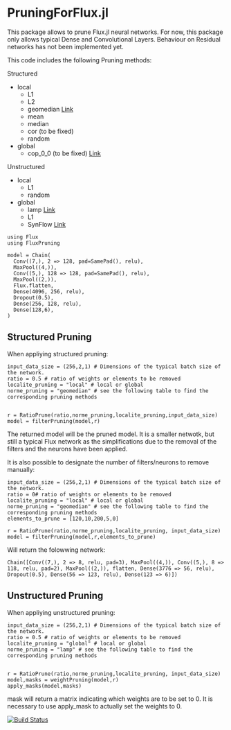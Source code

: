 # PruningForFlux.jl

This package allows to prune Flux.jl neural networks. 
For now, this package only allows typical Dense and Convolutional Layers. Behaviour on Residual networks has not been implemented yet. 

This code includes the following Pruning methods: 


Structured

- local
  - L1
  - L2
  - geomedian [Link](https://arxiv.org/abs/1811.00250)
  - mean
  - median
  - cor (to be fixed)
  - random
- global
  - cop_0_0 (to be fixed) [Link](https://arxiv.org/abs/1906.10337)

Unstructured

- local
  - L1
  - random 
- global
  - lamp [Link](https://arxiv.org/abs/2010.07611)
  - L1
  - SynFlow [Link](https://arxiv.org/abs/2006.05467)


``` 
using Flux
using FluxPruning

model = Chain(
  Conv((7,), 2 => 128, pad=SamePad(), relu),
  MaxPool((4,)),
  Conv((5,), 128 => 128, pad=SamePad(), relu),
  MaxPool((2,)),
  Flux.flatten,
  Dense(4096, 256, relu), 
  Dropout(0.5),
  Dense(256, 128, relu),
  Dense(128,6),
)
```

## Structured Pruning
When appliying structured pruning: 
```
input_data_size = (256,2,1) # Dimensions of the typical batch size of the network.
ratio = 0.5 # ratio of weights or elements to be removed
localite_pruning = "local" # local or global
norme_pruning = "geomedian" # see the following table to find the corresponding pruning methods 


r = RatioPrune(ratio,norme_pruning,localite_pruning,input_data_size)
model = filterPruning(model,r)
```

The returned model will be the pruned model. It is a smaller netwotk, but still a typical Flux network as the simplifications due to the removal of the filters and the neurons have been applied. 



It is also possible to designate the number of filters/neurons to remove manually: 

```
input_data_size = (256,2,1) # Dimensions of the typical batch size of the network.
ratio = 0# ratio of weights or elements to be removed
localite_pruning = "local" # local or global
norme_pruning = "geomedian" # see the following table to find the corresponding pruning methods 
elements_to_prune = [120,10,200,5,0]

r = RatioPrune(ratio,norme_pruning,localite_pruning, input_data_size)
model = filterPruning(model,r,elements_to_prune)
```
Will return the folowwing network: 

```
Chain([Conv((7,), 2 => 8, relu, pad=3), MaxPool((4,)), Conv((5,), 8 => 118, relu, pad=2), MaxPool((2,)), flatten, Dense(3776 => 56, relu), Dropout(0.5), Dense(56 => 123, relu), Dense(123 => 6)])

```

## Unstructured Pruning
When appliying unstructured pruning:

```
input_data_size = (256,2,1) # Dimensions of the typical batch size of the network.
ratio = 0.5 # ratio of weights or elements to be removed
localite_pruning = "global" # local or global
norme_pruning = "lamp" # see the following table to find the corresponding pruning methods 


r = RatioPrune(ratio,norme_pruning,localite_pruning, input_data_size)
model,masks = weightPruning(model,r)
apply_masks(model,masks)
```

mask will return a matrix indicating which weights are to be set to 0. It is necessary to use apply_mask to actually set the weights to 0. 




[![Build Status](https://github.com/EBothereau/FluxPruning/actions/workflows/CI.yml/badge.svg?branch=main)](https://github.com/EBothereau/FluxPruning/actions/workflows/CI.yml?query=branch%3Amain)
